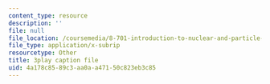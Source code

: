 ```yaml
---
content_type: resource
description: ''
file: null
file_location: /coursemedia/8-701-introduction-to-nuclear-and-particle-physics-fall-2020/4a178c8589c3aa0aa47150c823eb3c85_1LBAOxm8QOE.srt
file_type: application/x-subrip
resourcetype: Other
title: 3play caption file
uid: 4a178c85-89c3-aa0a-a471-50c823eb3c85
---
```

